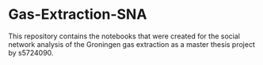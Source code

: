 # Gas-Extraction-SNA
This repository contains the notebooks that were created for the social network analysis of the Groningen gas extraction as a master thesis project by s5724090.
